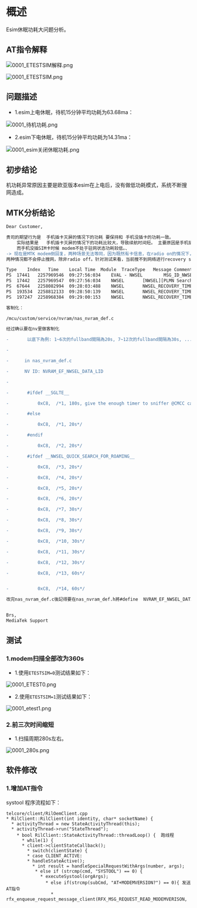 # 概述

Esim休眠功耗大问题分析。

## AT指令解释

![0001_ETESTSIM解释.png](images/0001_ETESTSIM解释.png)

![0001_ETESTSIM.png](images/0001_ETESTSIM.png)

## 问题描述

* 1.esim上电休眠，待机15分钟平均功耗为63.68ma：

![0001_待机功耗.png](images/0001_待机功耗.png)

* 2.esim下电休眠，待机15分钟平均功耗为14.31ma：

![0001_esim关闭休眠功耗.png](images/0001_esim关闭休眠功耗.png)

## 初步结论

机功耗异常原因主要是欧亚版本esim在上电后，没有做低功耗模式，系统不断搜网造成。

## MTK分析结论

```diff
Dear Customer,

贵司的期望行为是  手机插卡灭屏的情况下的功耗 要保持和 手机没插卡的功耗一致。
	实际结果是   手机插卡灭屏的情况下的功耗比较大，导致续航时间短。 主要原因是手机插卡灭屏的情况下 modem仍然处于激活驻网状态，导致手机整体功耗比较高。
	而手机没插SIM卡时候 modem不处于驻网状态功耗较低。、
-> 现在是MTK modem侧回复，两种场景无法等同，因为既然有卡信息，在radio on的情况下，就会进行搜网以进行快速恢复正常服务或限制服务状态，以实际搜网结果为准。而不插卡的时候，modem也会进行搜网，以获取限制服务时，可以进行紧急电话。
两种情况都不会停止搜网，除非radio off。针对测试来看，当前搜不到网络进行recovery search，可以进行period of timer的客制化修改，可以定义每一次fullband的间隔时间，以降低功耗。

Type	Index	Time	Local Time	Module	TraceType	Message	Comment	Time Differences
PS	17441	2257969546	09:27:56:034	EVAL - NWSEL		MSG_ID_NWSEL_EVAL_PLMN_SEARCH_CNF		
PS	17442	2257969547	09:27:56:034	NWSEL		[NWSEL][PLMN Search CNF] result: PLMN_NOT_FOUND, rat: RAT_LTE, scan_type: FULL_BAND, multi_selected_plmn[0]: 000000		
PS	67644	2258082994	09:28:03:488	NWSEL		NWSEL_RECOVERY_TIMER_ID Timer expires when current is action NWSEL_COMM_NO_ACTION		
PS	193534	2258812133	09:28:50:139	NWSEL		NWSEL_RECOVERY_TIMER_ID Timer starts, period = 10 seconds		
PS	197247	2258968384	09:29:00:153	NWSEL		NWSEL_RECOVERY_TIMER_ID Timer expires when current is action NWSEL_COMM_NO_ACTION		

客制化：

/mcu/custom/service/nvram/nas_nvram_def.c

经过确认要在nv里做客制化

-       以底下為例: 1~6次的fullband間隔為20s, 7~12次的fullband間隔為30s, ...

-        

-      in nas_nvram_def.c

-      NV ID: NVRAM_EF_NWSEL_DATA_LID

-       

-       #ifdef __SGLTE__

-           0xC8,  /*1, 180s, give the enough timer to sniffer @CMCC case 4.3.3/4.1.3*/

-       #else

-           0xC8,  /*1, 20s*/

-       #endif

-           0xC8,  /*2, 20s*/

-       #ifdef __NWSEL_QUICK_SEARCH_FOR_ROAMING__ 

-           0xC8,  /*3, 20s*/

-           0xC8,  /*4, 20s*/

-           0xC8,  /*5, 20s*/

-           0xC8,  /*6, 20s*/

-           0xC8,  /*7, 30s*/

-           0xC8,  /*8, 30s*/

-           0xC8,  /*9, 30s*/

-           0xC8,  /*10, 30s*/

-           0xC8,  /*11, 30s*/

-           0xC8,  /*12, 30s*/

-           0xC8,  /*13, 60s*/


-           0xC8,  /*14, 60s*/

改完nas_nvram_def.c後記得要在nas_nvram_def.h將#define  NVRAM_EF_NWSEL_DATA_LID_VERNO 加1


Brs,
MediaTek Support
```

## 测试

### 1.modem扫描全部改为360s

* 1.使用`ETESTSIM=0`测试结果如下：

![0001_ETEST0.png](images/0001_ETEST0.png)

* 2.使用`ETESTSIM=1`测试结果如下：

![0001_etest1.png](images/0001_etest1.png)

### 2.前三次时间缩短

* 1.扫描周期280s左右。

![0001_280s.png](images/0001_280s.png)

## 软件修改

### 1.增加AT指令

systool 程序流程如下：

```
telcore/client/RilOemClient.cpp
* RilClient::RilClient(int identity, char* socketName) {
  * activityThread = new StateActivityThread(this);
  * activityThread->run("StateThread");
    * bool RilClient::StateActivityThread::threadLoop() {  跑线程
      * while(1) {
      * client->clientStateCallback();  
        * switch(clientState) {
        * case CLIENT_ACTIVE:
        * handleStateActive();
          * int result = handleSpecialRequestWithArgs(number, args);
           * else if (strcmp(cmd, "SYSTOOL") == 0) {
             * executeSystool(orgArgs);
               * else if(strcmp(subCmd, "AT+MODEMVERSION?") == 0){ 发送AT指令
                 * rfx_enqueue_request_message_client(RFX_MSG_REQUEST_READ_MODEMVERISON,
```